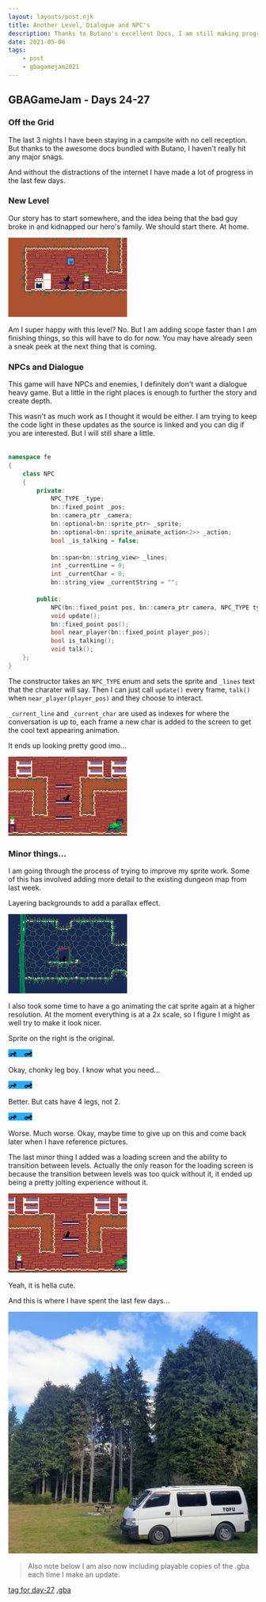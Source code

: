 ```yaml
---
layout: layouts/post.njk
title: Another Level, Dialogue and NPC's
description: Thanks to Butano's excellent Docs, I am still making progress even without internet
date: 2021-05-06
tags:
    - post
    - gbagamejam2021
---
```


>
## GBAGameJam - Days 24-27

### Off the Grid

The last 3 nights I have been staying in a campsite with no cell reception. But thanks to the awesome docs bundled with Butano, I haven't really hit any major snags.

And without the distractions of the internet I have made a lot of progress in the last few days.

### New Level

Our story has to start somewhere, and the idea being that the bad guy broke in and kidnapped our hero's family. We should start there. At home.

![](/img/home.gif)

Am I super happy with this level? No. But I am adding scope faster than I am finishing things, so this will have to do for now. You may have already seen a sneak peek at the next thing that is coming.

### NPCs and Dialogue

This game will have NPCs and enemies, I definitely don't want a dialogue heavy game. But a little in the right places is enough to further the story and create depth.

This wasn't as much work as I thought it would be either. I am trying to keep the code light in these updates as the source is linked and you can dig if you are interested. But I will still share a little.

``` cpp

namespace fe
{
    class NPC
    {
        private:
            NPC_TYPE _type;
            bn::fixed_point _pos;
            bn::camera_ptr _camera;
            bn::optional<bn::sprite_ptr> _sprite;
            bn::optional<bn::sprite_animate_action<2>> _action;
            bool _is_talking = false;

            bn::span<bn::string_view> _lines;
            int _currentLine = 0;
            int _currentChar = 0;
            bn::string_view _currentString = "";

        public:
            NPC(bn::fixed_point pos, bn::camera_ptr camera, NPC_TYPE type);
            void update();
            bn::fixed_point pos();
            bool near_player(bn::fixed_point player_pos);
            bool is_talking();
            void talk();
    };
}
```

The constructor takes an `NPC_TYPE` enum and sets the sprite and `_lines` text that the charater will say. Then I can just call `update()` every frame, `talk()` when `near_player(player_pos)` and they choose to interact.

`_current_line` and `_current_char` are used as indexes for where the conversation is up to, each frame a new char is added to the screen to get the cool text appearing animation.

It ends up looking pretty good imo...

![](/img/npc.gif)

### Minor things...

I am going through the process of trying to improve my sprite work. Some of this has involved adding more detail to the existing dungeon map from last week.

Layering backgrounds to add a parallax effect.

![](/img/dungeon_layers.gif)

I also took some time to have a go animating the cat sprite again at a higher resolution. At the moment everything is at a 2x scale, so I figure I might as well try to make it look nicer.

Sprite on the right is the original.

![](/img/cat-sprite-v2.gif)

Okay, chonky leg boy. I know what you need...

![](/img/cat-sprite-v3.gif)

Better. But cats have 4 legs, not 2.

![](/img/cat-sprite-v4.gif)

Worse. Much worse. Okay, maybe time to give up on this and come back later when I have reference pictures.

The last minor thing I added was a loading screen and the ability to transition between levels. Actually the only reason for the loading screen is because the transition between levels was too quick without it, it ended up being a pretty jolting experience without it.

![](/img/loading.gif)

Yeah, it is hella cute.

And this is where I have spent the last few days...

![](/img/tofu_pureora.jpg)


> Also note below I am also now including playable copies of the .gba each time I make an update.

[tag for day-27](https://github.com/foopod/gbaGamejam2021/releases/tag/day-27) [.gba](https://github.com/foopod/gbaGamejam2021/releases/download/day-27/feline-day27.gba)
